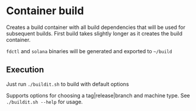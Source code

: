 # Container build

Creates a build container with all build dependencies that will be used for subsequent builds. First build takes slightly longer as it creates the build container.

`fdctl` and `solana` binaries will be generated and exported to `~/build`

## Execution

Just run `./buildit.sh` to build with default options

Supports options for choosing a tag|release|branch and machine type. See `./buildit.sh --help` for usage.

